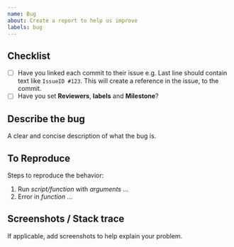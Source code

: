 ```yaml
---
name: Bug
about: Create a report to help us improve
labels: bug
---
```


## Checklist

- [ ] Have you linked each commit to their issue e.g. Last line should contain text like `IssueID #123`. This will create a reference in the issue, to the commit.
- [ ] Have you set **Reviewers**, **labels** and **Milestone**?

## Describe the bug

A clear and concise description of what the bug is.

## To Reproduce

Steps to reproduce the behavior:

1. Run *script/function* with *arguments* ...
1. Error in *function* ...

## Screenshots / Stack trace

If applicable, add screenshots to help explain your problem.
